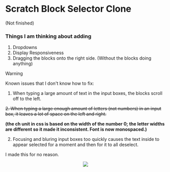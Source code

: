 # Scratch Block Selector Clone
(Not finished)

### Things I am thinking about adding
  1. Dropdowns
  2. Display Responsiveness
  3. Dragging the blocks onto the right side. (Without the blocks doing anything)

> [!WARNING]
> Known issues that I don't know how to fix:
> 1. When typing a large amount of text in the input boxes, the blocks scroll off to the left.
>
> ~~2. When typing a large enough amount of letters (not numbers) in an input box, it leaves a lot of space on the left and right.~~ 
>
> **(the ch unit in css is based on the width of the number 0; the letter widths are different so it made it inconsistent. Font is now monospaced.)**
>
> 2. Focusing and bluring input boxes too quickly causes the text inside to appear selected for a moment and then for it to all deselect.

I made this for no reason.
<p align="center">
  <img src="https://github.com/user-attachments/assets/153ab364-3bf8-43b6-8c20-c6ac882d30a6" />
</p>
